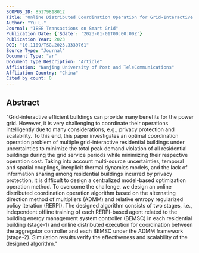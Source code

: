 ```yaml
---
SCOPUS_ID: 85179818012
Title: "Online Distributed Coordination Operation for Grid-Interactive Efficient Residential Buildings"
Author: "Yu L."
Journal: "IEEE Transactions on Smart Grid"
Publication Date: {'$date': '2023-01-01T00:00:00Z'}
Publication Year: 2023
DOI: "10.1109/TSG.2023.3339761"
Source Type: "Journal"
Document Type: "ar"
Document Type Description: "Article"
Affliation: "Nanjing University of Post and TeleCommunications"
Affliation Country: "China"
Cited by count: 0
---
```


## Abstract
"Grid-interactive efficient buildings can provide many benefits for the power grid. However, it is very challenging to coordinate their operations intelligently due to many considerations, e.g., privacy protection and scalability. To this end, this paper investigates an optimal coordination operation problem of multiple grid-interactive residential buildings under uncertainties to minimize the total peak demand violation of all residential buildings during the grid service periods while minimizing their respective operation cost. Taking into account multi-source uncertainties, temporal and spatial couplings, inexplicit thermal dynamics models, and the lack of information sharing among residential buildings incurred by privacy protection, it is difficult to design a centralized model-based optimization operation method. To overcome the challenge, we design an online distributed coordination operation algorithm based on the alternating direction method of multipliers (ADMM) and relative entropy regularized policy iteration (RERPI). The designed algorithm consists of two stages, i.e., independent offline training of each RERPI-based agent related to the building energy management system controller (BEMSC) in each residential building (stage-1) and online distributed execution for coordination between the aggregator controller and each BEMSC under the ADMM framework (stage-2). Simulation results verify the effectiveness and scalability of the designed algorithm."
